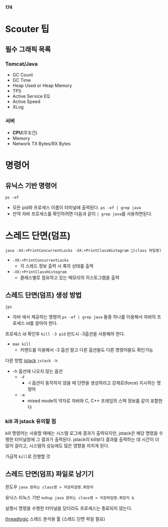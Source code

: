 **174**
# Scouter 팁
## 필수 그래픽 목록
### Tomcat/Java
- GC Count
- GC Time
- Heap Used or Heap Memory
- TPS
- Active Service EQ
- Active Speed
- XLog
### 서버
- **CPU**(무조건)
- Memory
- Network TX Bytes/RX Bytes

# 명령어
## 유닉스 기반 명령어
`ps -ef`
- 모든 pid와 프로세스 이름이 터미널에 출력된다.
`ps -ef | grep java`
- 만약 자바 프로세스를 확인하려면 다음과 같이 `| grep java`를 사용하면된다.

# 스레드 단면(덤프)

`java -XX:+PrintConcurrentLocks -XX:+PrintClassHistogram (class 파일명)`
- `-XX:+PrintConcurrentLocks`
	- 각 스레드 정보 출력 시 록의 상태를 출력
- `-XX:+PrintClassHistogram`
	- 클래스별로 점유하고 있는 메모리의 히스토그램을 출력

## 스레드 단면(덤프) 생성 방법
`jps`
- 자바 에서 제공하는 명령어
`ps -ef | grep java`
둘중 하나를 이용해서 자바의 프로세스 id를 알아야 한다.

프로세스 id 확인후
`kill -3 pid`
반드시 -3옵션을 사용해야 한다.
- `man kill`
	- 커맨드를 이용해서 -3 옵션 말고 다른 옵션들도 다른 명령어들도 확인가능

다른 방법
[jstack](https://docs.oracle.com/en/java/javase/11/tools/jstack.html)
`jstack -h`
- -h 옵션에 나오지 않는 옵션
	- `-F`
		- -l 옵션이 동작하지 않을 때 단면을 생성하라고 강제로(force) 지시하는 명령어
	- `-m`
		- mixed mode의 약자로 자바와 C, C++ 프레임의 스택 정보를 같이 포함한다

### kill 과 jstack 유의할 점
kill 명령어는 사용할 때에는 시스템 로그에 결과가 출력되지만, 
jstack은 해당 명령을 수행한 터미널창에 그 결과가 출력된다.
jstack이 kill보다 결과를 출력하는 데 시간이 더 많이 걸리고, 시스템의 성능에도 많은 영향을 끼치게 된다.

가급적 `kill`로 진행할 것

## 스레드 단면(덤프) 파일로 남기기
윈도우
`java 원하는 class명 > 저장파일명.확장자`

유닉스 리눅스 기반
`nohup java 원하는 class명 > 저장파일명.확장자 &`

실행시 명령을 수행한 터미널을 닫더라도 프로세스는 종료되지 않는다.

[threadlogic](https://github.com/sparameswaran/threadlogic)
스레드 분석용 툴 (스레드 단면 파일 필요)

